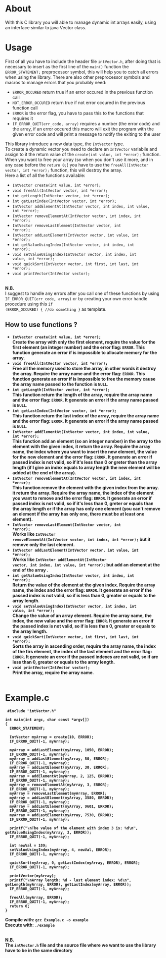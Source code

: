 # About
With this C library you will able to manage dynamic int arrays easily, using an interface similar to java Vector class.

# Usage
First of all you have to include the header file <code>intVector.h</code>, after doing that is necessary to insert as the first line of the <code>main()</code> function the <code>ERROR_STATEMENT;</code> preprocessor symbol, this will help you to catch all errors when using the library.
There are also other preprocessor symbols and macros to manage errors that you probably need:
- <code>ERROR_OCCURED</code> return true if an error occured in the previous function call
- <code>NOT_ERROR_OCCURED</code> return true if not error occured in the previous function call
- <code>ERROR</code> is the error flag, you have to pass this to the functions that requires it
- <code>IF_ERROR_QUIT(err_code, array)</code> requires a number (the error code) and the array, if an error occured this macro will exit the program with the given error code and will print a message to notify the exiting to the user

This library introduce a new data type, the <code>IntVector</code> type.<br>
To create a dynamic vector you need to declare an <code>IntVector</code> variabile and assign to it the return value of the <code>create(int value, int *error);</code> function.<br>
When you want to free your array (so when you don't use it more, and in any case before the <code>return 0;</code>) you have to use the <code>freeAll(IntVector vector, int *error);</code> function, this will destroy the array.
<br>
Here a list of all the functions available:
- <code>IntVector create(int value, int *error);</code>
- <code>void freeAll(IntVector vector, int *error);</code>
- <code>int getLength(IntVector vector, int *error);</code>
- <code>int getLastIndex(IntVector vector, int *error);</code>
- <code>IntVector addElementAt(IntVector vector, int index, int value, int *error);</code>
- <code>IntVector removeElementAt(IntVector vector, int index, int *error);</code>
- <code>IntVector removeLastElement(IntVector vector, int *error);</code>
- <code>IntVector addLastElement(IntVector vector, int value, int *error);</code>
- <code>int getValueUsingIndex(IntVector vector, int index, int *error);</code>
- <code>void setValueUsingIndex(IntVector vector, int index, int value, int *error);</code>
- <code>void quickSort(IntVector vector, int first, int last, int *error);</code>
- <code>void printVector(IntVector vector);</code>
 
<br><b>N.B.</b><br>
I suggest to handle any errors after you call one of these functions by using <code>IF_ERROR_QUIT(err_code, array)</code> or by creating your own error handle procedure using this <code>if (ERROR_OCCURED) { //do something }</code> as template.

<b><h2>How to use functions ?</h2><b>
- <code>IntVector create(int value, int *error);</code>
  <br>
  Create the array with only the first element, require the value for the first element (an integer number) and the error flag: <code>ERROR</code>.
  This function generate an error if is impossible to allocate memory for the array.
- <code>void freeAll(IntVector vector, int *error);</code>
  <br>
  Free all the memory used to store the array, in other words it destroy the array. Require the array name and the error flag: <code>ERROR</code>.
  This function generate an error if is impossible to free the memory cause the array name passed to the function is <code>NULL</code>.
- <code>int getLength(IntVector vector, int *error);</code>
  <br>
  This function return the length of the array, require the array name and the error flag: <code>ERROR</code>.
  It generate an error if the array name passed is <code>NULL</code>.
- <code>int getLastIndex(IntVector vector, int *error);</code>
  <br>
  This function return the last index of the array, require the array name and the error flag: <code>ERROR</code>.
  It generate an error if the array name passed is <code>NULL</code>.
- <code>IntVector addElementAt(IntVector vector, int index, int value, int *error);</code>
  <br>
  This function add an element (so an integer number) in the array to the element with the given index, it return the array. Require the array name, the index where you want to   insert the new element, the value for the new element and the error flag: <code>ERROR</code>. It generate an error if passed index is not valid, so if it's less than 0 or       greter than the array length (if I give an index equals to array length the new element will be added at the end of the array).
- <code>IntVector removeElementAt(IntVector vector, int index, int *error);</code>
  <br>
  This function remove the element with the given index from the array. it return the array. Require the array name, the index of the element you want to remove and the error  flag: <code>ERROR</code>. It generate an error if passed index is not valid, so if it's less than 0, greter or equals than the array length or if the array has only one  element  (you can't remove an element if the array has only one, there must be at least one element).
- <code>IntVector removeLastElement(IntVector vector, int *error);</code>
   <br>
   Works like <code>IntVector removeElementAt(IntVector vector, int index, int *error);</code> but it remove only the last element.
- <code>IntVector addLastElement(IntVector vector, int value, int *error);</code>
  <br>
  Works like <code>IntVector addElementAt(IntVector vector, int index, int value, int *error);</code> but add an element at the end of the array .
- <code>int getValueUsingIndex(IntVector vector, int index, int *error);</code>
  <br>
  Return the value of the element at the given index. Require the array name, the index and the error flag: <code>ERROR</code>.
  It generate an error if the passed index is not valid, so if is less than 0, greater or equals to the array length.
- <code>void setValueUsingIndex(IntVector vector, int index, int value, int *error);</code>
  <br>
  Change the value of an array element. Require the array name, the index, the new value and the error flag: <code>ERROR</code>.
  It generate an error if the passed index is not valid, so if is less than 0, greater or equals to the array length.
- <code>void quickSort(IntVector vector, int first, int last, int *error);</code>
  <br>
  Sorts the array in ascending order, require the array name, the index of the firs element, the index of the last element and the error flag: <code>ERROR</code>.
  It generate an error if the passed indexes are not valid, so if are less than 0, greater or equals to the array length.
- <code>void printVector(IntVector vector);</code>
  <br>
  Print the array, require the array name.
  <br><br>
# Example.c
```
 #include "intVector.h"

int main(int argc, char const *argv[])
{
  ERROR_STATEMENT;

  IntVector myArray = create(10, ERROR);
  IF_ERROR_QUIT(-1, myArray);
  
  myArray = addLastElement(myArray, 1050, ERROR);
  IF_ERROR_QUIT(-1, myArray);
  myArray = addLastElement(myArray, 50, ERROR);
  IF_ERROR_QUIT(-1, myArray);
  myArray = addLastElement(myArray, 30, ERROR);
  IF_ERROR_QUIT(-1, myArray);
  myArray = addElementAt(myArray, 2, 125, ERROR);
  IF_ERROR_QUIT(-1, myArray);
  myArray = removeElementAt(myArray, 3, ERROR);
  IF_ERROR_QUIT(-1, myArray);
  myArray = removeLastElement(myArray, ERROR);
  myArray = addLastElement(myArray, 3580, ERROR);
  IF_ERROR_QUIT(-1, myArray);
  myArray = addLastElement(myArray, 9601, ERROR);
  IF_ERROR_QUIT(-1, myArray);
  myArray = addLastElement(myArray, 7530, ERROR);
  IF_ERROR_QUIT(-1, myArray);
    
  printf("\nThe value of the element with index 3 is: %d\n", getValueUsingIndex(myArray, 3, ERROR));
  IF_ERROR_QUIT(-1, myArray);

  int newVal = 189;
  setValueUsingIndex(myArray, 4, newVal, ERROR);
  IF_ERROR_QUIT(-1, myArray);

  quickSort(myArray, 0, getLastIndex(myArray, ERROR), ERROR);
  IF_ERROR_QUIT(-1, myArray);
    
  printVector(myArray);
  printf("\nArray length: %d - last element index: %d\n", getLength(myArray, ERROR), getLastIndex(myArray, ERROR));
  IF_ERROR_QUIT(-1, myArray);

  freeAll(myArray, ERROR);
  IF_ERROR_QUIT(-1, myArray);
  return 0;
}
```
 
Compile with: <code>gcc Example.c -o example</code><br>
Execute with: <code>./example</code><br><br>

<b>N.B.</b><br>
The <code>intVector.h</code> file and the source file where we want to use the library have to be in the same directory
